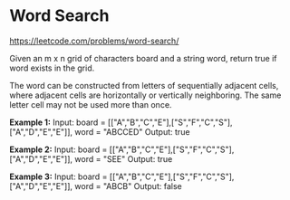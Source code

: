 # Word Search
https://leetcode.com/problems/word-search/

Given an m x n grid of characters board and a string word, return true if word exists in the grid.

The word can be constructed from letters of sequentially adjacent cells, where adjacent cells are horizontally or vertically neighboring. The same letter cell may not be used more than once.

<b>Example 1:</b>
Input: board = [["A","B","C","E"],["S","F","C","S"],["A","D","E","E"]], word = "ABCCED"
Output: true

<b>Example 2:</b>
Input: board = [["A","B","C","E"],["S","F","C","S"],["A","D","E","E"]], word = "SEE"
Output: true

<b>Example 3:</b>
Input: board = [["A","B","C","E"],["S","F","C","S"],["A","D","E","E"]], word = "ABCB"
Output: false